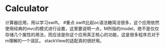 # Calculator
计算器应用，用以学习swift。
#重点
swift比起oc语法糖简洁很多，这个应用依然使用经典的mvc的模式进行设置，这里要说明一点，M所指的model，绝不是仅仅存储几个属性的用法，而应该是你这个应用真正核心的功能，这是很多程序员对于m理解的一个误区。
stackView的适配真的很好用。
